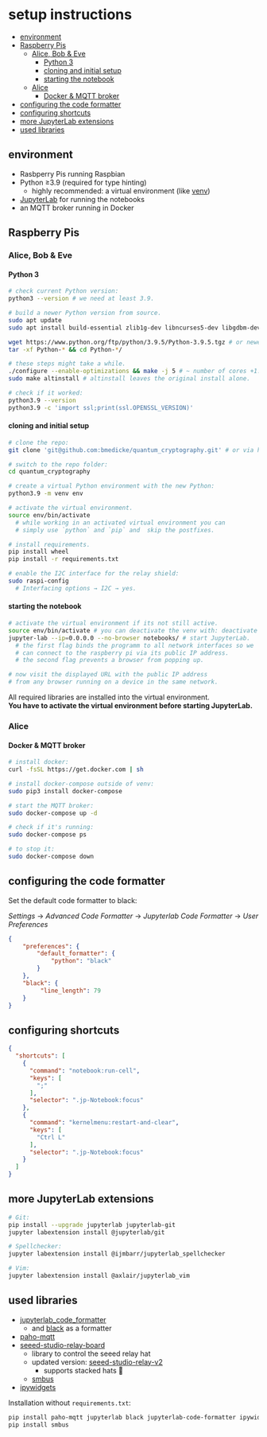 # setup instructions

<!-- vim-markdown-toc GFM -->

* [environment](#environment)
* [Raspberry Pis](#raspberry-pis)
  * [Alice, Bob & Eve](#alice-bob--eve)
    * [Python 3](#python-3)
    * [cloning and initial setup](#cloning-and-initial-setup)
    * [starting the notebook](#starting-the-notebook)
  * [Alice](#alice)
    * [Docker & MQTT broker](#docker--mqtt-broker)
* [configuring the code formatter](#configuring-the-code-formatter)
* [configuring shortcuts](#configuring-shortcuts)
* [more JupyterLab extensions](#more-jupyterlab-extensions)
* [used libraries](#used-libraries)

<!-- vim-markdown-toc -->

## environment

* Rasbperry Pis running Raspbian
* Python  ≥3.9 (required for type hinting)
  * highly recommended: a virtual environment (like [venv](https://docs.python.org/3/library/venv.html))
* [JupyterLab](https://jupyter.org/) for running the notebooks
* an MQTT broker running in Docker

## Raspberry Pis

### Alice, Bob & Eve

#### Python 3

```sh
# check current Python version:
python3 --version # we need at least 3.9.

# build a newer Python version from source.
sudo apt update
sudo apt install build-essential zlib1g-dev libncurses5-dev libgdbm-dev libssl-dev libffi-dev libsqlite3-dev

wget https://www.python.org/ftp/python/3.9.5/Python-3.9.5.tgz # or newer.
tar -xf Python-* && cd Python-*/

# these steps might take a while.
./configure --enable-optimizations && make -j 5 # ~ number of cores +1.
sudo make altinstall # altinstall leaves the original install alone.

# check if it worked:
python3.9 --version
python3.9 -c 'import ssl;print(ssl.OPENSSL_VERSION)'
```

#### cloning and initial setup

```sh
# clone the repo:
git clone 'git@github.com:bmedicke/quantum_cryptography.git' # or via https.

# switch to the repo folder:
cd quantum_cryptography

# create a virtual Python environment with the new Python:
python3.9 -m venv env

# activate the virtual environment.
source env/bin/activate
  # while working in an activated virtual environment you can
  # simply use `python` and `pip` and  skip the postfixes.

# install requirements.
pip install wheel
pip install -r requirements.txt

# enable the I2C interface for the relay shield:
sudo raspi-config
  # Interfacing options → I2C → yes.
```

#### starting the notebook

```sh
# activate the virtual environment if its not still active.
source env/bin/activate # you can deactivate the venv with: deactivate
jupyter-lab --ip=0.0.0.0 --no-browser notebooks/ # start JupyterLab.
  # the first flag binds the programm to all network interfaces so we
  # can connect to the raspberry pi via its public IP address.
  # the second flag prevents a browser from popping up.

# now visit the displayed URL with the public IP address
# from any browser running on a device in the same network.
```

All required libraries are installed into the virtual environment.<br>
**You have to activate the virtual environment before starting JupyterLab.**

### Alice

#### Docker & MQTT broker

```sh
# install docker:
curl -fsSL https://get.docker.com | sh

# install docker-compose outside of venv:
sudo pip3 install docker-compose

# start the MQTT broker:
sudo docker-compose up -d

# check if it's running:
sudo docker-compose ps

# to stop it:
sudo docker-compose down
```

## configuring the code formatter

Set the default code formatter to black:

*Settings* → *Advanced Code Formatter* → *Jupyterlab Code Formatter* → *User Preferences*

```json
{
    "preferences": {
        "default_formatter": {
            "python": "black"
        }
    },
    "black": {
         "line_length": 79
    }
}
```

## configuring shortcuts

```json
{
  "shortcuts": [
    {
      "command": "notebook:run-cell",
      "keys": [
        ";"
      ],
      "selector": ".jp-Notebook:focus"
    },
    {
      "command": "kernelmenu:restart-and-clear",
      "keys": [
        "Ctrl L"
      ],
      "selector": ".jp-Notebook:focus"
    }
  ]
}

```

## more JupyterLab extensions

```sh
# Git:
pip install --upgrade jupyterlab jupyterlab-git
jupyter labextension install @jupyterlab/git

# Spellchecker:
jupyter labextension install @ijmbarr/jupyterlab_spellchecker

# Vim:
jupyter labextension install @axlair/jupyterlab_vim
```

## used libraries

* [jupyterlab_code_formatter](https://github.com/ryantam626/jupyterlab_code_formatter)
  * and [black](https://github.com/psf/black) as a formatter
* [paho-mqtt](https://pypi.org/project/paho-mqtt/)
* [seeed-studio-relay-board](https://github.com/johnwargo/seeed-studio-relay-board)
  * library to control the seeed relay hat
  * updated version: [seeed-studio-relay-v2](https://github.com/johnwargo/seeed-studio-relay-v2)
    * supports stacked hats 🎩
  * [smbus](https://pypi.org/project/smbus/)
* [ipywidgets](https://github.com/jupyter-widgets/ipywidgets)

Installation without `requirements.txt`:

```sh
pip install paho-mqtt jupyterlab black jupyterlab-code-formatter ipywidgets
pip install smbus
```
